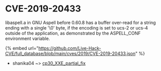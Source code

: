 # CVE-2019-20433

libaspell.a in GNU Aspell before 0.60.8 has a buffer over-read for a string ending with a single '\0' byte, if the encoding is set to ucs-2 or ucs-4 outside of the application, as demonstrated by the ASPELL_CONF environment variable.

{% embed url="https://github.com/Live-Hack-CVE/full_database/blob/main/cves/2019/CVE-2019-20433.json" %}


* shanika04 ~> [cp30_XXE_partial_fix](https://www.alice-snow.ru/2019/database/cve-2019-20433/cp30_xxe_partial_fix-shanika04)